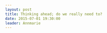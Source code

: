 ```yaml
---
layout: post
title: Thinking ahead; do we really need to?
date: 2015-07-01 19:30:00
leader: Annmarie
---
```

